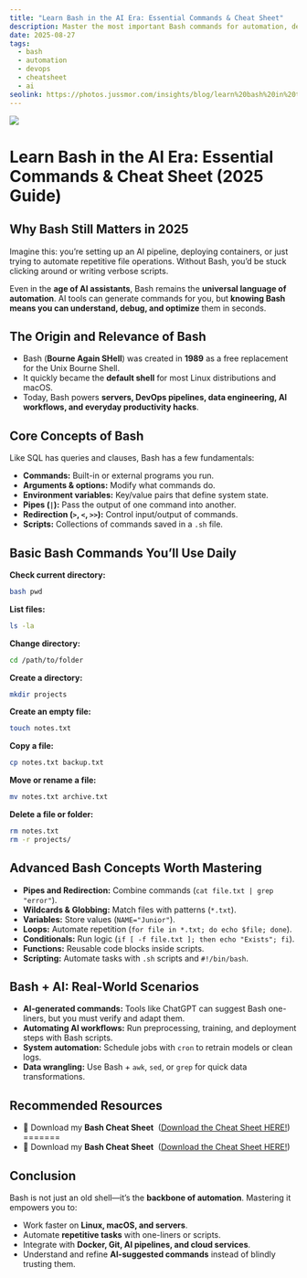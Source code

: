 ```yaml
---
title: "Learn Bash in the AI Era: Essential Commands & Cheat Sheet"
description: Master the most important Bash commands for automation, development, and AI workflows. Learn the basics, explore advanced shell scripting, and download our Bash Cheat Sheet to boost your productivity.
date: 2025-08-27
tags:
  - bash
  - automation
  - devops
  - cheatsheet
  - ai
seolink: https://photos.jussmor.com/insights/blog/learn%20bash%20in%20the%20AI%20Era/image.webp
---
```




![](https://photos.jussmor.com/insights/blog/learn%20bash%20in%20the%20AI%20Era/image.webp)
# Learn Bash in the AI Era: Essential Commands & Cheat Sheet (2025 Guide)  
 
## Why Bash Still Matters in 2025  
Imagine this: you’re setting up an AI pipeline, deploying containers, or just trying to automate repetitive file operations. Without Bash, you’d be stuck clicking around or writing verbose scripts.  

Even in the **age of AI assistants**, Bash remains the **universal language of automation**. AI tools can generate commands for you, but **knowing Bash means you can understand, debug, and optimize** them in seconds.  

##  The Origin and Relevance of Bash  
- Bash (**Bourne Again SHell**) was created in **1989** as a free replacement for the Unix Bourne Shell. 
- It quickly became the **default shell** for most Linux distributions and macOS.  
- Today, Bash powers **servers, DevOps pipelines, data engineering, AI workflows, and everyday productivity hacks**.  


##  Core Concepts of Bash  
Like SQL has queries and clauses, Bash has a few fundamentals:  

- **Commands:** Built-in or external programs you run.  
- **Arguments & options:** Modify what commands do.  
- **Environment variables:** Key/value pairs that define system state.  
- **Pipes (`|`):** Pass the output of one command into another.  
- **Redirection (`>`, `<`, `>>`):** Control input/output of commands.  
- **Scripts:** Collections of commands saved in a `.sh` file.  


## Basic Bash Commands You’ll Use Daily  

**Check current directory:**  

```bash
bash pwd 
```

**List files:**

```bash
ls -la
```

**Change directory:**

```bash
cd /path/to/folder
```

**Create a directory:**

```bash
mkdir projects
```

**Create an empty file:**

```bash
touch notes.txt
```

**Copy a file:**

```bash
cp notes.txt backup.txt
```

**Move or rename a file:**

```bash
mv notes.txt archive.txt
```

**Delete a file or folder:**

```bash
rm notes.txt
rm -r projects/
```

##  Advanced Bash Concepts Worth Mastering

- **Pipes and Redirection:** Combine commands (`cat file.txt | grep "error"`).
- **Wildcards & Globbing:** Match files with patterns (`*.txt`).
- **Variables:** Store values (`NAME="Junior"`).
- **Loops:** Automate repetition (`for file in *.txt; do echo $file; done`).
- **Conditionals:** Run logic (`if [ -f file.txt ]; then echo "Exists"; fi`).
- **Functions:** Reusable code blocks inside scripts.
- **Scripting:** Automate tasks with `.sh` scripts and `#!/bin/bash`.


## Bash + AI: Real-World Scenarios

- **AI-generated commands:** Tools like ChatGPT can suggest Bash one-liners, but you must verify and adapt them.
- **Automating AI workflows:** Run preprocessing, training, and deployment steps with Bash scripts.
- **System automation:** Schedule jobs with `cron` to retrain models or clean logs.
- **Data wrangling:** Use Bash + `awk`, `sed`, or `grep` for quick data transformations.

## Recommended Resources


- 📄 Download my **Bash Cheat Sheet** 
([Download the Cheat Sheet HERE!](https://photos.jussmor.com/insights/blog/Cheat%20sheet/BASH%201.pdf))
=======
- 📄 Download my **Bash Cheat Sheet**  ([Download the Cheat Sheet HERE!](https://photos.jussmor.com/insights/blog/Cheat%20sheet/BASH%201.pdf)) 

##  Conclusion

Bash is not just an old shell—it’s the **backbone of automation**. Mastering it empowers you to:

- Work faster on **Linux, macOS, and servers**.
- Automate **repetitive tasks** with one-liners or scripts.
- Integrate with **Docker, Git, AI pipelines, and cloud services**.
- Understand and refine **AI-suggested commands** instead of blindly trusting them.


